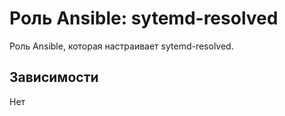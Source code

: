 # Роль Ansible: sytemd-resolved

Роль Ansible, которая настраивает sytemd-resolved.

## Зависимости

Нет
